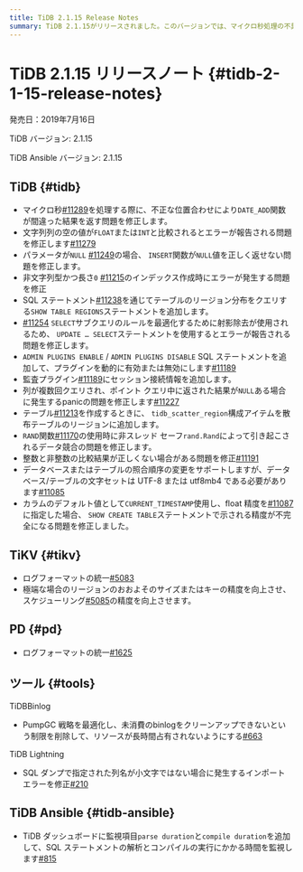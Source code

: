 ```yaml
---
title: TiDB 2.1.15 Release Notes
summary: TiDB 2.1.15がリリースされました。このバージョンでは、マイクロ秒処理の不具合や文字列列の比較エラーなどが修正されています。また、TiKVやPDにも改善が加えられています。TiDB Ansibleでは、監視項目が追加され、SQLステートメントの監視が可能になりました。
---
```


# TiDB 2.1.15 リリースノート {#tidb-2-1-15-release-notes}

発売日：2019年7月16日

TiDB バージョン: 2.1.15

TiDB Ansible バージョン: 2.1.15

## TiDB {#tidb}

-   マイクロ秒[#11289](https://github.com/pingcap/tidb/pull/11289)を処理する際に、不正な位置合わせにより`DATE_ADD`関数が間違った結果を返す問題を修正します。
-   文字列列の空の値が`FLOAT`または`INT`と比較されるとエラーが報告される問題を修正します[#11279](https://github.com/pingcap/tidb/pull/11279)
-   パラメータが`NULL` [#11249](https://github.com/pingcap/tidb/pull/11249)の場合、 `INSERT`関数が`NULL`値を正しく返せない問題を修正します。
-   非文字列型かつ長さ`0` [#11215](https://github.com/pingcap/tidb/pull/11215)のインデックス作成時にエラーが発生する問題を修正
-   SQL ステートメント[#11238](https://github.com/pingcap/tidb/pull/11238)を通じてテーブルのリージョン分布をクエリする`SHOW TABLE REGIONS`ステートメントを追加します。
-   [#11254](https://github.com/pingcap/tidb/pull/11254) `SELECT`サブクエリのルールを最適化するために射影除去が使用されるため、 `UPDATE … SELECT`ステートメントを使用するとエラーが報告される問題を修正します。
-   `ADMIN PLUGINS ENABLE` / `ADMIN PLUGINS DISABLE` SQL ステートメントを追加して、プラグインを動的に有効または無効にします[#11189](https://github.com/pingcap/tidb/pull/11189)
-   監査プラグイン[#11189](https://github.com/pingcap/tidb/pull/11189)にセッション接続情報を追加します。
-   列が複数回クエリされ、ポイント クエリ中に返された結果が`NULL`ある場合に発生するpanicの問題を修正します[#11227](https://github.com/pingcap/tidb/pull/11227)
-   テーブル[#11213](https://github.com/pingcap/tidb/pull/11213)を作成するときに、 `tidb_scatter_region`構成アイテムを散布テーブルのリージョンに追加します。
-   `RAND`関数[#11170](https://github.com/pingcap/tidb/pull/11170)の使用時に非スレッド セーフ`rand.Rand`によって引き起こされるデータ競合の問題を修正します。
-   整数と非整数の比較結果が正しくない場合がある問題を修正[#11191](https://github.com/pingcap/tidb/pull/11191)
-   データベースまたはテーブルの照合順序の変更をサポートしますが、データベース/テーブルの文字セットは UTF-8 または utf8mb4 である必要があります[#11085](https://github.com/pingcap/tidb/pull/11085)
-   カラムのデフォルト値として`CURRENT_TIMESTAMP`使用し、float 精度を[#11087](https://github.com/pingcap/tidb/pull/11087)に指定した場合、 `SHOW CREATE TABLE`ステートメントで示される精度が不完全になる問題を修正しました。

## TiKV {#tikv}

-   ログフォーマットの統一[#5083](https://github.com/tikv/tikv/pull/5083)
-   極端な場合のリージョンのおおよそのサイズまたはキーの精度を向上させ、スケジューリング[#5085](https://github.com/tikv/tikv/pull/5085)の精度を向上させます。

## PD {#pd}

-   ログフォーマットの統一[#1625](https://github.com/pingcap/pd/pull/1625)

## ツール {#tools}

TiDBBinlog

-   PumpGC 戦略を最適化し、未消費のbinlogをクリーンアップできないという制限を削除して、リソースが長時間占有されないようにする[#663](https://github.com/pingcap/tidb-binlog/pull/663)

TiDB Lightning

-   SQL ダンプで指定された列名が小文字ではない場合に発生するインポート エラーを修正[#210](https://github.com/pingcap/tidb-lightning/pull/210)

## TiDB Ansible {#tidb-ansible}

-   TiDB ダッシュボードに監視項目`parse duration`と`compile duration`を追加して、SQL ステートメントの解析とコンパイルの実行にかかる時間を監視します[#815](https://github.com/pingcap/tidb-ansible/pull/815)
